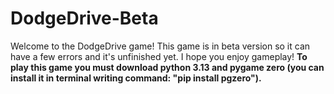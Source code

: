 # DodgeDrive-Beta
Welcome to the DodgeDrive game! This game is in beta version so it can have a few errors and it's unfinished yet. I hope you enjoy gameplay!
**To play this game you must download python 3.13 and pygame zero (you can install it in terminal writing command: "pip install pgzero").**
